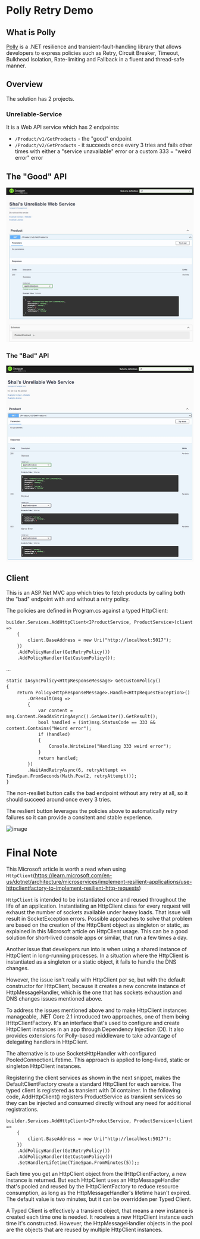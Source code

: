 # Polly Retry Demo


## What is Polly
[Polly](https://github.com/App-vNext/Polly) is a .NET resilience and transient-fault-handling library that allows developers to express policies such as Retry, Circuit Breaker, Timeout, Bulkhead Isolation, Rate-limiting and Fallback in a fluent and thread-safe manner.

## Overview

The solution has 2 projects.

### Unreliable-Service

It is a Web API service which has 2 endpoints:

- `/Product/v1/GetProducts` - the "good" endpoint
- `/Product/v2/GetProducts` - it  succeeds once every 3 tries and fails other times with either a "service unavailable" error or a custom 333 = "weird error" error

## The "Good" API
![image](/images/GoodService.JPG)

### The "Bad" API
![image](/images/BadService.JPG)

## Client
This is an ASP.Net MVC app which tries to fetch products by calling both the "bad" endpoint with and without a retry policy.

The policies are defined in Program.cs against a typed HttpClient:

```
builder.Services.AddHttpClient<IProductService, ProductService>(client =>
    {
        client.BaseAddress = new Uri("http://localhost:5017");
    })
    .AddPolicyHandler(GetRetryPolicy())
    .AddPolicyHandler(GetCustomPolicy());
```
...
```
static IAsyncPolicy<HttpResponseMessage> GetCustomPolicy()
{
    return Policy<HttpResponseMessage>.Handle<HttpRequestException>()
        .OrResult(msg =>
        {
            var content = msg.Content.ReadAsStringAsync().GetAwaiter().GetResult();
            bool handled = (int)msg.StatusCode == 333 && content.Contains("Weird error");
            if (handled)
            {
                Console.WriteLine("Handling 333 weird error");
            }
            return handled;
        })
        .WaitAndRetryAsync(6, retryAttempt => TimeSpan.FromSeconds(Math.Pow(2, retryAttempt)));
}
```
The non-resiliet button calls the bad endpoint without any retry at all, so it should succeed around once every 3 tries.

The reslient button leverages the policies above to automatically retry failures so it can provide a consitent and stable experience.

![image](https://user-images.githubusercontent.com/564911/223392764-a481c61b-8e03-41a1-a4cd-4cb67403cde2.png)


# Final Note
This Microsoft article is worth a read when using `HttpClient`(https://learn.microsoft.com/en-us/dotnet/architecture/microservices/implement-resilient-applications/use-httpclientfactory-to-implement-resilient-http-requests)

`HttpClient` is intended to be instantiated once and reused throughout the life of an application. Instantiating an HttpClient class for every request will exhaust the number of sockets available under heavy loads. That issue will result in SocketException errors. Possible approaches to solve that problem are based on the creation of the HttpClient object as singleton or static, as explained in this Microsoft article on HttpClient usage. This can be a good solution for short-lived console apps or similar, that run a few times a day.

Another issue that developers run into is when using a shared instance of HttpClient in long-running processes. In a situation where the HttpClient is instantiated as a singleton or a static object, it fails to handle the DNS changes.

However, the issue isn't really with HttpClient per se, but with the default constructor for HttpClient, because it creates a new concrete instance of HttpMessageHandler, which is the one that has sockets exhaustion and DNS changes issues mentioned above.

To address the issues mentioned above and to make HttpClient instances manageable, .NET Core 2.1 introduced two approaches, one of them being IHttpClientFactory. It's an interface that's used to configure and create HttpClient instances in an app through Dependency Injection (DI). It also provides extensions for Polly-based middleware to take advantage of delegating handlers in HttpClient.

The alternative is to use SocketsHttpHandler with configured PooledConnectionLifetime. This approach is applied to long-lived, static or singleton HttpClient instances. 


Registering the client services as shown in the next snippet, makes the DefaultClientFactory create a standard HttpClient for each service.
The typed client is registered as transient with DI container.
In the following code, AddHttpClient() registers ProductService as transient services so they can be injected and consumed directly without any need for additional registrations.

```
builder.Services.AddHttpClient<IProductService, ProductService>(client =>
    {
        client.BaseAddress = new Uri("http://localhost:5017");
    })
    .AddPolicyHandler(GetRetryPolicy())
    .AddPolicyHandler(GetCustomPolicy())
    .SetHandlerLifetime(TimeSpan.FromMinutes(5));;
 ```

Each time you get an HttpClient object from the IHttpClientFactory, a new instance is returned.
But each HttpClient uses an HttpMessageHandler that's pooled and reused by the IHttpClientFactory to reduce resource consumption, as long as the HttpMessageHandler's lifetime hasn't expired.
The default value is two minutes, but it can be overridden per Typed Client.

A Typed Client is effectively a transient object, that means a new instance is created each time one is needed. It receives a new HttpClient instance each time it's constructed. However, the HttpMessageHandler objects in the pool are the objects that are reused by multiple HttpClient instances.

